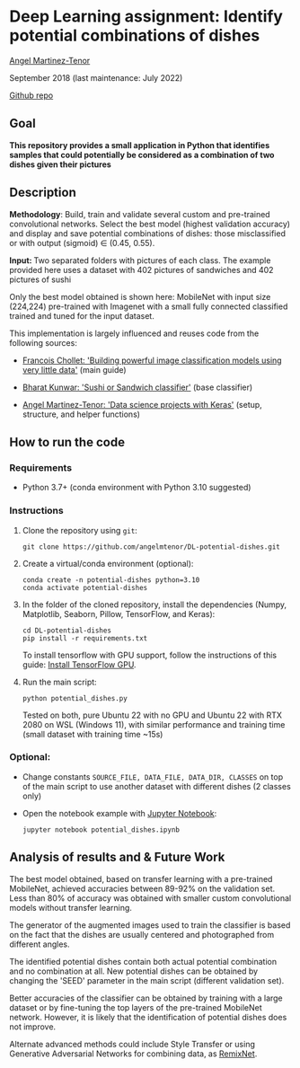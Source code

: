 # Deep Learning assignment: Identify potential combinations of dishes


[Angel Martinez-Tenor](https://profile.angelmtenor.com/)

September 2018 (last maintenance: July 2022) <br>

 [Github repo](https://github.com/angelmtenor/DL-potential-dishes)


## Goal

<b> This repository provides a small application in Python that identifies samples that could potentially be considered as a combination of two dishes given their pictures </b>

## Description

<b>Methodology</b>: Build, train and validate several custom and pre-trained convolutional networks. Select the best model (highest validation accuracy) and display and save potential combinations of dishes: those misclassified or with output (sigmoid) ∈ (0.45, 0.55).

<b> Input: </b> Two separated folders with pictures of each class. The example provided here uses a dataset with 402 pictures of sandwiches and 402 pictures of sushi

Only the best model obtained is shown here: MobileNet with input size (224,224) pre-trained with Imagenet with a small fully connected classified trained and tuned for the input dataset.

This implementation is largely influenced and reuses code from the following sources:

- [Francois Chollet: 'Building powerful image classification models using very little data'](https://blog.keras.io/building-powerful-image-classification-models-using-very-little-data.html)  (main guide)

- [Bharat Kunwar: 'Sushi or Sandwich classifier'](https://github.com/brtknr/SushiSandwichClassifier/blob/master/sushi-or-sandwich-keras.ipynb) (base classifier)

- [Angel Martinez-Tenor: 'Data science projects with Keras'](https://github.com/angelmtenor/data-science-keras) (setup, structure, and helper functions)

## How to run the code

### Requirements
- Python 3.7+  (conda environment with Python 3.10 suggested)

### Instructions

1. Clone the repository using `git`:
    ```
    git clone https://github.com/angelmtenor/DL-potential-dishes.git
    ```

2. Create a virtual/conda environment (optional):
    ```
    conda create -n potential-dishes python=3.10
    conda activate potential-dishes
    ```

3. In the folder of the cloned repository, install the dependencies (Numpy, Matplotlib, Seaborn, Pillow, TensorFlow, and Keras):
    ```
    cd DL-potential-dishes
    pip install -r requirements.txt
    ```

    To install tensorflow with GPU support, follow the instructions of this guide: [Install TensorFlow GPU](https://www.tensorflow.org/install/pip#install_cuda_with_apt). 


4. Run the main script:
    ```
    python potential_dishes.py
    ```

    
    Tested on both, pure Ubuntu 22 with no GPU and Ubuntu 22 with RTX 2080 on WSL (Windows 11), with similar performance and training time (small dataset with training time ~15s)

### Optional:
* Change constants `SOURCE_FILE, DATA_FILE, DATA_DIR, CLASSES` on top of the main script to use another dataset with different dishes (2 classes only)

* Open the notebook example with [Jupyter Notebook](http://jupyter.readthedocs.io/en/latest/install.html):
    ```
    jupyter notebook potential_dishes.ipynb
    ```


## Analysis of results and & Future Work

The best model obtained, based on transfer learning with a pre-trained MobileNet, achieved accuracies between 89-92% on the validation set. Less than 80% of accuracy was obtained with smaller custom convolutional models without transfer learning.

The generator of the augmented images used to train the classifier is based on the fact that the dishes are usually centered and photographed from different angles.

The identified potential dishes contain both actual potential combination and no combination at all. New potential dishes can be obtained by changing the 'SEED' parameter in the main script (different validation set).

Better accuracies of the classifier can be obtained by training with a large dataset or by fine-tuning the top layers of the pre-trained MobileNet network. However, it is likely that the identification of potential dishes does not improve.

Alternate advanced methods could include Style Transfer or using Generative Adversarial Networks for combining data, as [RemixNet](https://ieeexplore.ieee.org/document/7889574).
